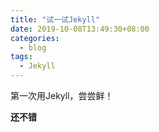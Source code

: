 ```yaml
---
title: "试一试Jekyll"
date: 2019-10-08T13:49:30+08:00
categories:
  - blog
tags:
  - Jekyll
---
```


第一次用Jekyll，尝尝鲜！

**还不错**